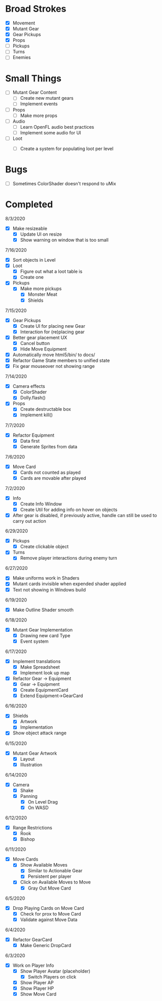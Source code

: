# Broad Strokes

- [x] Movement
- [x] Mutant Gear
- [x] Gear Pickups
- [x] Props
- [ ] Pickups
- [ ] Turns
- [ ] Enemies

# Small Things

- [ ] Mutant Gear Content
  - [ ] Create new mutant gears
  - [ ] Implement events

- [ ] Props
  - [ ] Make more props

- [ ] Audio
  - [ ] Learn OpenFL audio best practices
  - [ ] Implement some audio for UI

- [ ] Loot
  - [ ] Create a system for populating loot per level


# Bugs

- [ ] Sometimes ColorShader doesn't respond to uMix

# Completed

8/3/2020
- [x] Make resizeable
  - [x] Update UI on resize
  - [x] Show warning on window that is too small

7/16/2020
- [x] Sort objects in Level
- [x] Loot
  - [x] Figure out what a loot table is
  - [x] Create one
- [x] Pickups 
  - [x] Make more pickups
    - [x] Monster Meat
    - [x] Shields

7/15/2020
- [x] Gear Pickups
  - [x] Create UI for placing new Gear
  - [x] Interaction for (re)placing gear
- [x] Better gear placement UX
  - [x] Cancel button
  - [x] Hide Move Equipment
- [x] Automatically move html5/bin/ to docs/
- [x] Refactor Game State members to unified state
- [x] Fix gear mouseover not showing range

7/14/2020
- [x] Camera effects
  - [x] ColorShader
  - [x] Dolly.flash()
- [x] Props
  - [x] Create destructable box
  - [x] Implement kill()

7/7/2020
- [x] Refactor Equipment
  - [x] Data first
  - [x] Generate Sprites from data

7/6/2020
- [x] Move Card
  - [x] Cards not counted as played
  - [x] Cards are movable after played

7/2/2020
- [x] Info
  - [x] Create Info Window
  - [x] Create Util for adding info on hover on objects
- [x] After gear is disabled, if previously active, handle can still be used to carry out action

6/29/2020
- [x] Pickups
  - [x] Create clickable object
- [x] Turns
  - [x] Remove player interactions during enemy turn

6/27/2020
- [x] Make uniforms work in Shaders
- [x] Mutant cards invisible when expended shader applied
- [x] Text not showing in Windows build

6/19/2020
- [x] Make Outline Shader smooth

6/18/2020
- [x] Mutant Gear Implementation
  - [x] Drawing new card Type
  - [x] Event system

6/17/2020
- [x] Implement translations
  - [x] Make Spreadsheet
  - [x] Implement look up map
- [x] Refactor Gear -> Equipment
  - [x] Gear -> Equipment
  - [x] Create EquipmentCard
  - [x] Extend Equipment->GearCard

6/16/2020
- [x] Shields
  - [x] Artwork
  - [x] Implementation
- [x] Show object attack range

6/15/2020
- [x] Mutant Gear Artwork
  - [x] Layout
  - [x] Illustration

6/14/2020
- [x] Camera
  - [x] Shake
  - [x] Panning
    - [x] On Level Drag
    - [x] On WASD

6/12/2020
- [x] Range Restrictions
  - [x] Rook
  - [x] Bishop

6/11/2020
- [x] Move Cards
  - [x] Show Available Moves
    - [x] Similar to Actionable Gear
    - [x] Persistent per player
  - [x] Click on Available Moves to Move
    - [x] Gray Out Move Card

6/5/2020
- [x] Drop Playing Cards on Move Card
  - [x] Check for prox to Move Card
  - [X] Validate against Move Data

6/4/2020
- [x] Refactor GearCard
  - [x] Make Generic DropCard

6/3/2020

- [x] Work on Player Info
  - [x] Show Player Avatar (placeholder)
    - [x] Switch Players on click
  - [x] Show Player AP
  - [x] Show Player HP
  - [x] Show Move Card